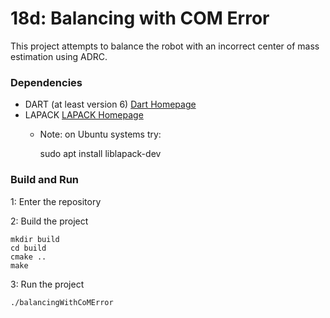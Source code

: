 # 18d: Balancing with COM Error
This project attempts to balance the robot with an incorrect center of mass estimation using ADRC.

### Dependencies
- DART (at least version 6) [Dart Homepage](https://dartsim.github.io)
- LAPACK [LAPACK Homepage](www.netlib.org/lapack)
  * Note: on Ubuntu systems try:

      sudo apt install liblapack-dev

### Build and Run
1: Enter the repository

2: Build the project

    mkdir build
    cd build
    cmake ..
    make

3: Run the project

    ./balancingWithCoMError
